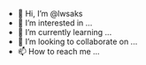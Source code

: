 - 👋 Hi, I’m @lwsaks
- 👀 I’m interested in ...
- 🌱 I’m currently learning ...
- 💞️ I’m looking to collaborate on ...
- 📫 How to reach me ...

<!---
lwsaks/lwsaks is a ✨ special ✨ repository because its `README.md` (this file) appears on your GitHub profile.
You can click the Preview link to take a look at your changes.
--->

